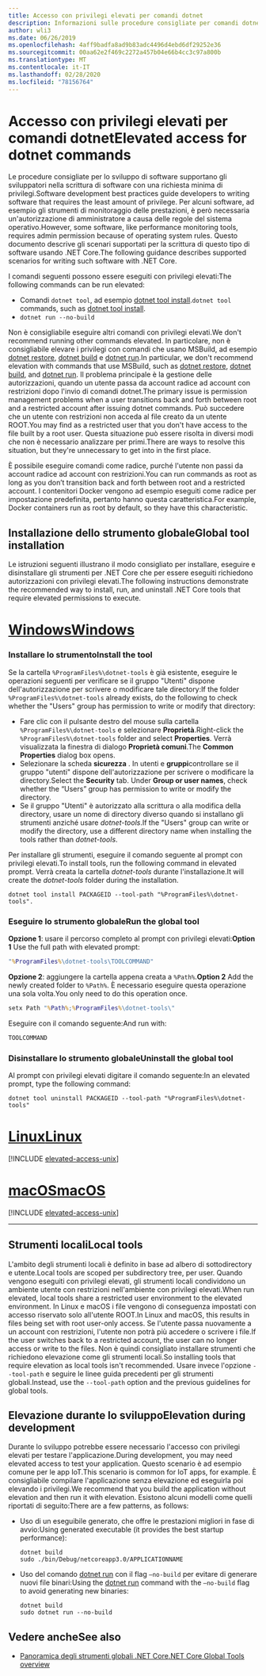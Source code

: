 ```yaml
---
title: Accesso con privilegi elevati per comandi dotnet
description: Informazioni sulle procedure consigliate per comandi dotnet che richiedono l'accesso con privilegi elevati.
author: wli3
ms.date: 06/26/2019
ms.openlocfilehash: 4aff9badfa8ad9b83adc4496d4ebd6df29252e36
ms.sourcegitcommit: 00aa62e2f469c2272a457b04e66b4cc3c97a800b
ms.translationtype: MT
ms.contentlocale: it-IT
ms.lasthandoff: 02/28/2020
ms.locfileid: "78156764"
---
```

# <a name="elevated-access-for-dotnet-commands"></a><span data-ttu-id="c8a89-103">Accesso con privilegi elevati per comandi dotnet</span><span class="sxs-lookup"><span data-stu-id="c8a89-103">Elevated access for dotnet commands</span></span>

<span data-ttu-id="c8a89-104">Le procedure consigliate per lo sviluppo di software supportano gli sviluppatori nella scrittura di software con una richiesta minima di privilegi.</span><span class="sxs-lookup"><span data-stu-id="c8a89-104">Software development best practices guide developers to writing software that requires the least amount of privilege.</span></span> <span data-ttu-id="c8a89-105">Per alcuni software, ad esempio gli strumenti di monitoraggio delle prestazioni, è però necessaria un'autorizzazione di amministratore a causa delle regole del sistema operativo.</span><span class="sxs-lookup"><span data-stu-id="c8a89-105">However, some software, like performance monitoring tools, requires admin permission because of operating system rules.</span></span> <span data-ttu-id="c8a89-106">Questo documento descrive gli scenari supportati per la scrittura di questo tipo di software usando .NET Core.</span><span class="sxs-lookup"><span data-stu-id="c8a89-106">The following guidance describes supported scenarios for writing such software with .NET Core.</span></span>

<span data-ttu-id="c8a89-107">I comandi seguenti possono essere eseguiti con privilegi elevati:</span><span class="sxs-lookup"><span data-stu-id="c8a89-107">The following commands can be run elevated:</span></span>

- <span data-ttu-id="c8a89-108">Comandi `dotnet tool`, ad esempio [dotnet tool install](dotnet-tool-install.md).</span><span class="sxs-lookup"><span data-stu-id="c8a89-108">`dotnet tool` commands, such as [dotnet tool install](dotnet-tool-install.md).</span></span>
- `dotnet run --no-build`

<span data-ttu-id="c8a89-109">Non è consigliabile eseguire altri comandi con privilegi elevati.</span><span class="sxs-lookup"><span data-stu-id="c8a89-109">We don't recommend running other commands elevated.</span></span> <span data-ttu-id="c8a89-110">In particolare, non è consigliabile elevare i privilegi con comandi che usano MSBuild, ad esempio [dotnet restore](dotnet-restore.md), [dotnet build](dotnet-build.md) e [dotnet run](dotnet-run.md).</span><span class="sxs-lookup"><span data-stu-id="c8a89-110">In particular, we don't recommend elevation with commands that use MSBuild, such as [dotnet restore](dotnet-restore.md), [dotnet build](dotnet-build.md), and [dotnet run](dotnet-run.md).</span></span> <span data-ttu-id="c8a89-111">Il problema principale è la gestione delle autorizzazioni, quando un utente passa da account radice ad account con restrizioni dopo l'invio di comandi dotnet.</span><span class="sxs-lookup"><span data-stu-id="c8a89-111">The primary issue is permission management problems when a user transitions back and forth between root and a restricted account after issuing dotnet commands.</span></span> <span data-ttu-id="c8a89-112">Può succedere che un utente con restrizioni non acceda al file creato da un utente ROOT.</span><span class="sxs-lookup"><span data-stu-id="c8a89-112">You may find as a restricted user that you don't have access to the file built by a root user.</span></span> <span data-ttu-id="c8a89-113">Questa situazione può essere risolta in diversi modi che non è necessario analizzare per primi.</span><span class="sxs-lookup"><span data-stu-id="c8a89-113">There are ways to resolve this situation, but they're unnecessary to get into in the first place.</span></span>

<span data-ttu-id="c8a89-114">È possibile eseguire comandi come radice, purché l'utente non passi da account radice ad account con restrizioni.</span><span class="sxs-lookup"><span data-stu-id="c8a89-114">You can run commands as root as long as you don’t transition back and forth between root and a restricted account.</span></span> <span data-ttu-id="c8a89-115">I contenitori Docker vengono ad esempio eseguiti come radice per impostazione predefinita, pertanto hanno questa caratteristica.</span><span class="sxs-lookup"><span data-stu-id="c8a89-115">For example, Docker containers run as root by default, so they have this characteristic.</span></span>

## <a name="global-tool-installation"></a><span data-ttu-id="c8a89-116">Installazione dello strumento globale</span><span class="sxs-lookup"><span data-stu-id="c8a89-116">Global tool installation</span></span>

<span data-ttu-id="c8a89-117">Le istruzioni seguenti illustrano il modo consigliato per installare, eseguire e disinstallare gli strumenti per .NET Core che per essere eseguiti richiedono autorizzazioni con privilegi elevati.</span><span class="sxs-lookup"><span data-stu-id="c8a89-117">The following instructions demonstrate the recommended way to install, run, and uninstall .NET Core tools that require elevated permissions to execute.</span></span>

<!-- markdownlint-disable MD025 -->

# <a name="windows"></a>[<span data-ttu-id="c8a89-118">Windows</span><span class="sxs-lookup"><span data-stu-id="c8a89-118">Windows</span></span>](#tab/windows)

### <a name="install-the-tool"></a><span data-ttu-id="c8a89-119">Installare lo strumento</span><span class="sxs-lookup"><span data-stu-id="c8a89-119">Install the tool</span></span>

<span data-ttu-id="c8a89-120">Se la cartella `%ProgramFiles%\dotnet-tools` è già esistente, eseguire le operazioni seguenti per verificare se il gruppo "Utenti" dispone dell'autorizzazione per scrivere o modificare tale directory:</span><span class="sxs-lookup"><span data-stu-id="c8a89-120">If the folder `%ProgramFiles%\dotnet-tools` already exists, do the following to check whether the "Users" group has permission to write or modify that directory:</span></span>

- <span data-ttu-id="c8a89-121">Fare clic con il pulsante destro del mouse sulla cartella `%ProgramFiles%\dotnet-tools` e selezionare **Proprietà**.</span><span class="sxs-lookup"><span data-stu-id="c8a89-121">Right-click the `%ProgramFiles%\dotnet-tools` folder and select **Properties**.</span></span> <span data-ttu-id="c8a89-122">Verrà visualizzata la finestra di dialogo **Proprietà comuni**.</span><span class="sxs-lookup"><span data-stu-id="c8a89-122">The **Common Properties** dialog box opens.</span></span>
- <span data-ttu-id="c8a89-123">Selezionare la scheda **sicurezza** . In utenti e **gruppi**controllare se il gruppo "utenti" dispone dell'autorizzazione per scrivere o modificare la directory.</span><span class="sxs-lookup"><span data-stu-id="c8a89-123">Select the **Security** tab. Under **Group or user names**, check whether the “Users” group has permission to write or modify the directory.</span></span>
- <span data-ttu-id="c8a89-124">Se il gruppo "Utenti" è autorizzato alla scrittura o alla modifica della directory, usare un nome di directory diverso quando si installano gli strumenti anziché usare *dotnet-tools*.</span><span class="sxs-lookup"><span data-stu-id="c8a89-124">If the "Users" group can write or modify the directory, use a different directory name when installing the tools rather than *dotnet-tools*.</span></span>

<span data-ttu-id="c8a89-125">Per installare gli strumenti, eseguire il comando seguente al prompt con privilegi elevati.</span><span class="sxs-lookup"><span data-stu-id="c8a89-125">To install tools, run the following command in elevated prompt.</span></span> <span data-ttu-id="c8a89-126">Verrà creata la cartella *dotnet-tools* durante l'installazione.</span><span class="sxs-lookup"><span data-stu-id="c8a89-126">It will create the *dotnet-tools* folder during the installation.</span></span>

```dotnetcli
dotnet tool install PACKAGEID --tool-path "%ProgramFiles%\dotnet-tools".
```

### <a name="run-the-global-tool"></a><span data-ttu-id="c8a89-127">Eseguire lo strumento globale</span><span class="sxs-lookup"><span data-stu-id="c8a89-127">Run the global tool</span></span>

<span data-ttu-id="c8a89-128">**Opzione 1**: usare il percorso completo al prompt con privilegi elevati:</span><span class="sxs-lookup"><span data-stu-id="c8a89-128">**Option 1** Use the full path with elevated prompt:</span></span>

```cmd
"%ProgramFiles%\dotnet-tools\TOOLCOMMAND"
```

<span data-ttu-id="c8a89-129">**Opzione 2**: aggiungere la cartella appena creata a `%Path%`.</span><span class="sxs-lookup"><span data-stu-id="c8a89-129">**Option 2** Add the newly created folder to `%Path%`.</span></span> <span data-ttu-id="c8a89-130">È necessario eseguire questa operazione una sola volta.</span><span class="sxs-lookup"><span data-stu-id="c8a89-130">You only need to do this operation once.</span></span>

```cmd
setx Path "%Path%;%ProgramFiles%\dotnet-tools\"
```

<span data-ttu-id="c8a89-131">Eseguire con il comando seguente:</span><span class="sxs-lookup"><span data-stu-id="c8a89-131">And run with:</span></span>

```cmd
TOOLCOMMAND
```

### <a name="uninstall-the-global-tool"></a><span data-ttu-id="c8a89-132">Disinstallare lo strumento globale</span><span class="sxs-lookup"><span data-stu-id="c8a89-132">Uninstall the global tool</span></span>

<span data-ttu-id="c8a89-133">Al prompt con privilegi elevati digitare il comando seguente:</span><span class="sxs-lookup"><span data-stu-id="c8a89-133">In an elevated prompt, type the following command:</span></span>

```dotnetcli
dotnet tool uninstall PACKAGEID --tool-path "%ProgramFiles%\dotnet-tools"
```

# <a name="linux"></a>[<span data-ttu-id="c8a89-134">Linux</span><span class="sxs-lookup"><span data-stu-id="c8a89-134">Linux</span></span>](#tab/linux)

[!INCLUDE [elevated-access-unix](../../../includes/elevated-access-unix.md)]

# <a name="macos"></a>[<span data-ttu-id="c8a89-135">macOS</span><span class="sxs-lookup"><span data-stu-id="c8a89-135">macOS</span></span>](#tab/macos)

[!INCLUDE [elevated-access-unix](../../../includes/elevated-access-unix.md)]

---

## <a name="local-tools"></a><span data-ttu-id="c8a89-136">Strumenti locali</span><span class="sxs-lookup"><span data-stu-id="c8a89-136">Local tools</span></span>

<span data-ttu-id="c8a89-137">L'ambito degli strumenti locali è definito in base ad albero di sottodirectory e utente.</span><span class="sxs-lookup"><span data-stu-id="c8a89-137">Local tools are scoped per subdirectory tree, per user.</span></span> <span data-ttu-id="c8a89-138">Quando vengono eseguiti con privilegi elevati, gli strumenti locali condividono un ambiente utente con restrizioni nell'ambiente con privilegi elevati.</span><span class="sxs-lookup"><span data-stu-id="c8a89-138">When run elevated, local tools share a restricted user environment to the elevated environment.</span></span> <span data-ttu-id="c8a89-139">In Linux e macOS i file vengono di conseguenza impostati con accesso riservato solo all'utente ROOT.</span><span class="sxs-lookup"><span data-stu-id="c8a89-139">In Linux and macOS, this results in files being set with root user-only access.</span></span> <span data-ttu-id="c8a89-140">Se l'utente passa nuovamente a un account con restrizioni, l'utente non potrà più accedere o scrivere i file.</span><span class="sxs-lookup"><span data-stu-id="c8a89-140">If the user switches back to a restricted account, the user can no longer access or write to the files.</span></span> <span data-ttu-id="c8a89-141">Non è quindi consigliato installare strumenti che richiedono elevazione come gli strumenti locali.</span><span class="sxs-lookup"><span data-stu-id="c8a89-141">So installing tools that require elevation as local tools isn't recommended.</span></span> <span data-ttu-id="c8a89-142">Usare invece l'opzione `--tool-path` e seguire le linee guida precedenti per gli strumenti globali.</span><span class="sxs-lookup"><span data-stu-id="c8a89-142">Instead, use the `--tool-path` option and the previous guidelines for global tools.</span></span>

## <a name="elevation-during-development"></a><span data-ttu-id="c8a89-143">Elevazione durante lo sviluppo</span><span class="sxs-lookup"><span data-stu-id="c8a89-143">Elevation during development</span></span>

<span data-ttu-id="c8a89-144">Durante lo sviluppo potrebbe essere necessario l'accesso con privilegi elevati per testare l'applicazione.</span><span class="sxs-lookup"><span data-stu-id="c8a89-144">During development, you may need elevated access to test your application.</span></span> <span data-ttu-id="c8a89-145">Questo scenario è ad esempio comune per le app IoT.</span><span class="sxs-lookup"><span data-stu-id="c8a89-145">This scenario is common for IoT apps, for example.</span></span> <span data-ttu-id="c8a89-146">È consigliabile compilare l'applicazione senza elevazione ed eseguirla poi elevando i privilegi.</span><span class="sxs-lookup"><span data-stu-id="c8a89-146">We recommend that you build the application without elevation and then run it with elevation.</span></span> <span data-ttu-id="c8a89-147">Esistono alcuni modelli come quelli riportati di seguito:</span><span class="sxs-lookup"><span data-stu-id="c8a89-147">There are a few patterns, as follows:</span></span>

- <span data-ttu-id="c8a89-148">Uso di un eseguibile generato, che offre le prestazioni migliori in fase di avvio:</span><span class="sxs-lookup"><span data-stu-id="c8a89-148">Using generated executable (it provides the best startup performance):</span></span>

   ```dotnetcli
   dotnet build
   sudo ./bin/Debug/netcoreapp3.0/APPLICATIONNAME
   ```

- <span data-ttu-id="c8a89-149">Uso del comando [dotnet run](dotnet-run.md) con il flag `—no-build` per evitare di generare nuovi file binari:</span><span class="sxs-lookup"><span data-stu-id="c8a89-149">Using the [dotnet run](dotnet-run.md) command with the `—no-build` flag to avoid generating new binaries:</span></span>

   ```dotnetcli
   dotnet build
   sudo dotnet run --no-build
   ```

## <a name="see-also"></a><span data-ttu-id="c8a89-150">Vedere anche</span><span class="sxs-lookup"><span data-stu-id="c8a89-150">See also</span></span>

- [<span data-ttu-id="c8a89-151">Panoramica degli strumenti globali .NET Core</span><span class="sxs-lookup"><span data-stu-id="c8a89-151">.NET Core Global Tools overview</span></span>](global-tools.md)
